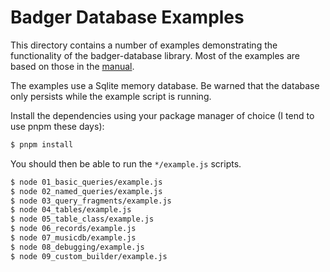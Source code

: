 # Badger Database Examples

This directory contains a number of examples demonstrating the
functionality of the badger-database library.  Most of the examples
are based on those in the [manual](https://abw.github.io/badger-database-js/docs/manual/index.html).

The examples use a Sqlite memory database.  Be warned that the database
only persists while the example script is running.

Install the dependencies using your package manager of choice
(I tend to use pnpm these days):

```bash
$ pnpm install
```

You should then be able to run the `*/example.js` scripts.

```bash
$ node 01_basic_queries/example.js
$ node 02_named_queries/example.js
$ node 03_query_fragments/example.js
$ node 04_tables/example.js
$ node 05_table_class/example.js
$ node 06_records/example.js
$ node 07_musicdb/example.js
$ node 08_debugging/example.js
$ node 09_custom_builder/example.js
```
